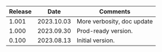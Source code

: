 | Release | Date       | Comments            |
|---------|------------|---------------------|
| 1.001 | 2023.10.03 | More verbosity, doc update |
| 1.000   | 2023.09.30 | Prod-ready version. |
| 0.100   | 2023.08.13 | Initial version.    |




